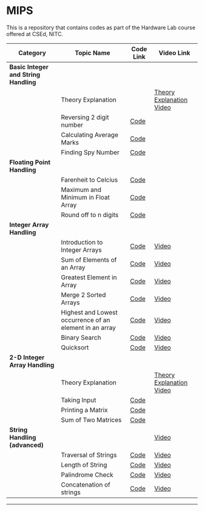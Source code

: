# MIPS
This is a repository that contains codes as part of the Hardware Lab course offered at CSEd, NITC.


| **Category** | **Topic Name** | **Code Link** | **Video Link** |
|--------------|----------------|---------------|----------------|
| **Basic Integer and String Handling** | |   |
|  | Theory Explanation |  | [Theory Explanation Video](https://youtu.be/R5UB4CnZo7Y) |
|  | Reversing 2 digit number | [Code](https://github.com/hwlab-csed/MIPS-Codes/blob/main/Intro%20to%20MIPS/Integers%20and%20Strings_q1.asm) |  |
|  | Calculating Average Marks | [Code](https://github.com/hwlab-csed/MIPS-Codes/blob/main/Intro%20to%20MIPS/Integers%20and%20Strings_q2.asm) |  |
|  | Finding Spy Number | [Code](https://github.com/hwlab-csed/MIPS-Codes/blob/main/Intro%20to%20MIPS/Integers%20and%20Strings_q3.asm) |  |
| **Floating Point Handling** | | |  |
|  | Farenheit to Celcius | [Code](https://github.com/hwlabnitc/MIPS-Codes/blob/main/Floating%20point/Q1.asm) |  |
|  | Maximum and Minimum in Float Array | [Code](https://github.com/hwlabnitc/MIPS-Codes/blob/main/Floating%20point/Q2.asm) |  |
|  | Round off to n digits | [Code](https://github.com/hwlabnitc/MIPS-Codes/blob/main/Floating%20point/Q3.asm) |  |
| **Integer Array Handling** | | |  |
|  | Introduction to Integer Arrays | [Code](https://github.com/hwlab-csed/MIPS-Codes/blob/main/Integer%20arrays/MIPS_Integer%20Arrays_Sample%20Codes_1.asm) | [Video](https://youtu.be/tvaMA7D_cjo) |
|  | Sum of Elements of an Array | [Code](https://github.com/hwlab-csed/MIPS-Codes/blob/main/Integer%20arrays/MIPS_Integer%20Arrays_Practice%20Codes_1.asm) | [Video](https://youtu.be/oYBOHah18Pw) |
|  | Greatest Element in Array | [Code](https://github.com/hwlab-csed/MIPS-Codes/blob/main/Integer%20arrays/MIPS_Integer%20Arrays_Practice%20Codes_2.asm) | [Video](https://youtu.be/xc4gQB3S2dg) |
|  | Merge 2 Sorted Arrays | [Code](https://github.com/hwlab-csed/MIPS-Codes/blob/main/Integer%20Arrays%20Advanced/Integer_Array_Advanced_Practice_Q1_Merging_Two_Sorted_Arrays.asm) | [Video](https://youtu.be/IqFx7i-GqPI) |
|  | Highest and Lowest occurrence of an element in an array | [Code](https://github.com/hwlab-csed/MIPS-Codes/blob/main/Integer%20Arrays%20Advanced/Integer_Array_Advanced_Practice_Q2_Highest_Lowest_Frequency.asm) | [Video](https://youtu.be/1tUfRNTi1t4) |
|  | Binary Search | [Code](https://github.com/hwlab-csed/MIPS-Codes/blob/main/Integer%20Arrays%20Advanced/Integer_Array_Advanced_Practice_Q3_BinarySearch.asm) | [Video](https://youtu.be/lKo10ZWYlDc) |
|  | Quicksort | [Code](https://github.com/hwlab-csed/MIPS-Codes/blob/main/Integer%20Arrays%20Advanced/Integer_Array_Advanced_Practice_Q4_QuickSort.asm) | [Video](https://youtu.be/ywtvFJw4HQQ) |
| **2-D Integer Array Handling** | | |  |
|  | Theory Explanation |  | [Theory Explanation Video](https://youtu.be/SHl3shv24jc) |
|  | Taking Input | [Code](https://github.com/hwlab-csed/MIPS-Codes/blob/main/Two%20Dimensional%20Arrays/Two_Dimensional_Arrays_Sample_Q1_Taking_Input_For_Matrix.asm) |  |
|  | Printing a Matrix | [Code](https://github.com/hwlab-csed/MIPS-Codes/blob/main/Two%20Dimensional%20Arrays/Two_Dimensional_Arrays_Sample_Q2_Printing_Matrix.asm) |  |
|  | Sum of Two Matrices | [Code](https://github.com/hwlabnitc/MIPS-Codes/blob/main/Two%20Dimensional%20Arrays/Two_Dimensional_Arrays_Practice_Q1_sum_of_two_matrices.asm) |  |
| **String Handling (advanced)** | | | [Video](https://youtu.be/R5UB4CnZo7Y) |
|  | Traversal of Strings | [Code](https://github.com/hwlab-csed/MIPS-Codes/blob/main/Strings%20Advanced/MIPS_Strings%20Advanced_Sample%20Codes_1.asm) | [Video](https://youtu.be/HiqgMrXHeyQ) |
|  | Length of String | [Code](https://github.com/hwlabnitc/MIPS-Codes/blob/main/Strings%20Advanced/MIPS_Strings_Advanced_Practice_Q1.asm) | [Video](https://youtu.be/GWlaAK4VdWo) |
|  | Palindrome Check | [Code](https://github.com/hwlabnitc/MIPS-Codes/blob/main/Strings%20Advanced/MIPS_Strings_Advanced_Practice_Q2.asm) | [Video](https://youtu.be/7mD-2DHDjEc) |
|  | Concatenation of strings | [Code](https://github.com/hwlabnitc/MIPS-Codes/blob/main/Strings%20Advanced/MIPS_Strings_Advanced_Practice_Q3.asm) | [Video](https://youtu.be/SDeHKgsCJE8) |

---